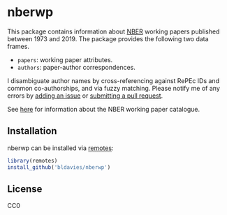 # nberwp

This package contains information about [NBER](https://www.nber.org) working papers published between 1973 and 2019.
The package provides the following two data frames.

* `papers`: working paper attributes.
* `authors`: paper-author correspondences.

I disambiguate author names by cross-referencing against RePEc IDs and common co-authorships, and via fuzzy matching.
Please notify me of any errors by [adding an issue](https://github.com/bldavies/nberwp/issues) or [submitting a pull request](https://github.com/bldavies/nberwp/pulls).

See [here](https://www.nber.org/policies.html) for information about the NBER working paper catalogue.

## Installation

nberwp can be installed via [remotes](https://github.com/r-lib/remotes):

```r
library(remotes)
install_github('bldavies/nberwp')
```

## License

CC0
